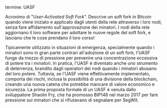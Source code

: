 termine: UASF

Acronimo di "*User-Activated Soft Fork*". Descrive un soft fork in Bitcoin quando viene iniziato e applicato dagli utenti della rete attraverso i loro nodi, senza fare affidamento sull'approvazione dei minatori. I nodi della rete aggiornano il loro software per adottare le nuove regole del soft fork, e lasciano che le cose prendano il loro corso!

Tipicamente utilizzato in situazioni di emergenza, specialmente quando i minatori sono in gran parte contrari all'adozione di un soft fork, l'UASF funge da mezzo di pressione per prevenire una concentrazione eccessiva di potere tra i minatori. In pratica, l'UASF è diventato anche uno strumento di deterrenza, brandito dagli operatori dei nodi quando i minatori abusano del loro potere. Tuttavia, se l'UASF viene effettivamente implementato, comporta dei rischi, inclusa la possibilità di una divisione della blockchain, creando una nuova catena che potrebbe mancare di valore economico e sicurezza. La prima proposta formale di un UASF è venuta dallo sviluppatore Shaolin Fry, che ha promosso BIP148 nel marzo 2017 per fare pressione sui minatori che si rifiutavano di segnalare per SegWit.